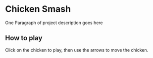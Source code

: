 # Chicken Smash

One Paragraph of project description goes here

## How to play

Click on the chicken to play, then use the arrows to move the chicken.

